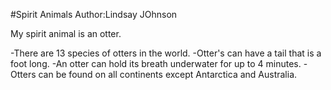 #Spirit Animals
Author:Lindsay JOhnson

My spirit animal is an otter. 

-There are 13 species of otters in the world.
-Otter's can have a tail that is a foot long.
-An otter can hold its breath underwater for up to 4 minutes.
-Otters can be found on all continents except Antarctica and Australia. 